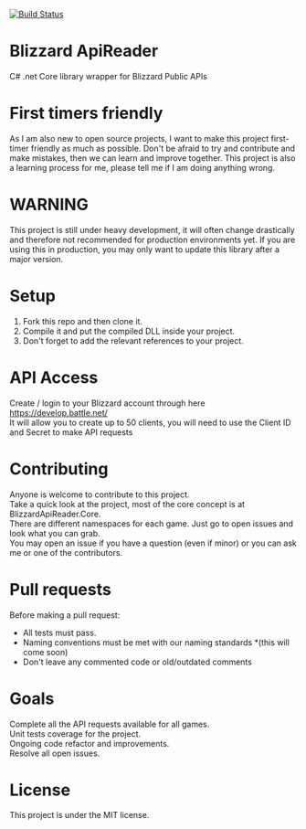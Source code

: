 [![Build Status](https://travis-ci.com/avivbiton/BlizzardApiReader.svg?branch=master)](https://travis-ci.com/avivbiton/BlizzardApiReader)

# Blizzard ApiReader
C# .net Core library wrapper for Blizzard Public APIs

# First timers friendly
As I am also new to open source projects, I want to make this project first-timer friendly as much as possible.
Don't be afraid to try and contribute and make mistakes, then we can learn and improve together.
This project is also a learning process for me, please tell me if I am doing anything wrong.

# WARNING
This project is still under heavy development, it will often change drastically and therefore not recommended for production environments yet. If you are using this in production, you may only want to update this library after a major version.

# Setup
1) Fork this repo and then clone it.
2) Compile it and put the compiled DLL inside your project.
3) Don't forget to add the relevant references to your project.


# API Access
Create / login to your Blizzard account through here https://develop.battle.net/  
It will allow you to create up to 50 clients, you will need to use the Client ID and Secret to make API requests

# Contributing
Anyone is welcome to contribute to this project.  
Take a quick look at the project, most of the core concept is at BlizzardApiReader.Core.  
There are different namespaces for each game. Just go to open issues and look what you can grab.  
You may open an issue if you have a question (even if minor) or you can ask me or one of the contributors.

# Pull requests
Before making a pull request:
* All tests must pass.
* Naming conventions must be met with our naming standards *(this will come soon)
* Don't leave any commented code or old/outdated comments

# Goals
Complete all the API requests available for all games.  
Unit tests coverage for the project.  
Ongoing code refactor and improvements.  
Resolve all open issues.

# License

This project is under the MIT license.


